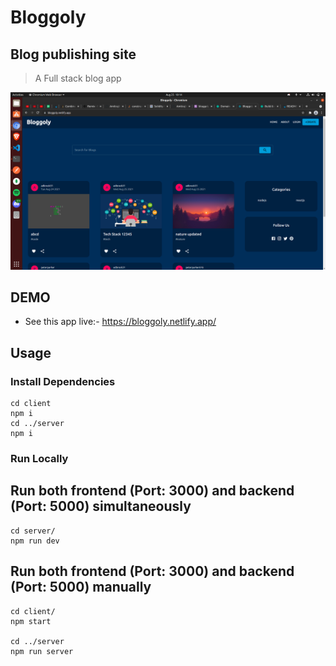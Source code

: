 # Bloggoly

## Blog publishing site

> A Full stack blog app

![screenshot](https://github.com/AmitrajitDas/Bloggoly/blob/main/client/src/assets/screenshot.png)

## DEMO

- See this app live:- https://bloggoly.netlify.app/

## Usage

### Install Dependencies

```
cd client
npm i
cd ../server
npm i
```

### Run Locally

## Run both frontend (Port: 3000) and backend (Port: 5000) simultaneously

```
cd server/
npm run dev
```

## Run both frontend (Port: 3000) and backend (Port: 5000) manually

```
cd client/
npm start

cd ../server
npm run server
```
